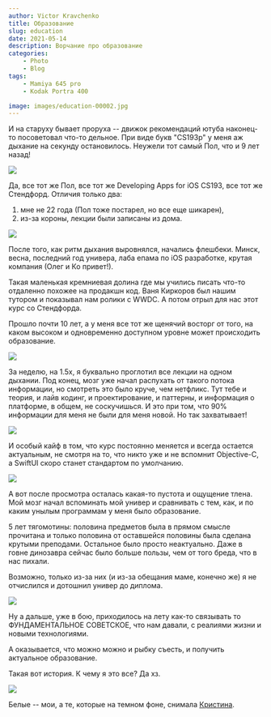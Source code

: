 ```yaml
---
author: Victor Kravchenko
title: Образование
slug: education
date: 2021-05-14
description: Ворчание про образование 
categories:
    - Photo
    - Blog
tags:
    - Mamiya 645 pro
    - Kodak Portra 400

image: images/education-00002.jpg
---
```


<!-- ![](images/education-00002.jpg) -->
<!-- ![](images/education-00007.jpg) -->


И на старуху бывает проруха -- движок рекомендаций ютуба наконец-то посоветовал что-то дельное. При виде букв "CS193p" у меня аж дыхание на секунду остановилось. Неужели тот самый Пол, что и 9 лет назад!

![](images/education-00003.jpg)

Да, все тот же Пол, все тот же Developing Apps for iOS  CS193, все тот же Стендфорд. Отличия только два:
1. мне не 22 года (Пол тоже постарел, но все еще шикарен),
2. из-за короны, лекции были записаны из дома.

![](images/education-00004.jpg)

После того, как ритм дыхания выровнялся, начались флешбеки. Минск, весна, последний год универа, лаба епама по iOS разработке, крутая компания (Олег и Ко привет!).

Такая маленькая кремниевая долина где мы учились писать что-то отдаленно похожее на продакшн код. Ваня Киркоров был нашим тутором и показывал нам ролики с WWDC. А потом отрыл для нас этот курс со Стендфорда.

Прошло почти 10 лет, а у меня все тот же щенячий восторг от того, на каком высоком и одновременно доступном уровне может происходить образование.

![](images/education-00005.jpg)

За неделю, на 1.5x, я буквально проглотил все лекции на одном дыхании. Под конец, мозг уже начал распухать от такого потока информации, но смотреть это было круче, чем нетфликс. Тут тебе и теория, и лайв кодинг, и проектирование, и паттерны, и информация о платформе, в общем, не соскучишься. И это при том, что 90% информации для меня не были для меня новой. Но так захватывает!

![](images/education-00001.jpg)

И особый кайф в том, что курс постоянно меняется и всегда остается актуальным, не смотря на то, что никто уже и не вспомнит Objective-C, а SwiftUI скоро станет стандартом по умолчанию.

![](images/education-00009.jpg)

А вот после просмотра осталась какая-то пустота и ощущение тлена. Мой мозг начал вспоминать мой универ и сравнивать с тем, как, и по каким унылым программам у меня было образование.

5 лет тягомотины: половина предметов была в прямом смысле прочитана и только половина от оставшейся половины была сделана крутыми преподами. Остальное было просто неактуально. Даже в говне динозавра сейчас было больше пользы, чем от того бреда, что в нас пихали.

Возможно, только из-за них (и из-за обещания маме, конечно же) я не отчислился и дотошнил универ до диплома.

![](images/education-00006.jpg)

Ну а дальше, уже в бою, приходилось на лету как-то связывать то ФУНДАМЕНТАЛЬНОЕ СОВЕТСКОЕ, что нам давали, с реалиями жизни и новыми технологиями.

А оказывается, что можно можно и рыбку съесть, и получить актуальное образование.

Такая вот история. К чему я это все? Да хз.

![](images/education-00008.jpg)

Белые -- мои, а те, которые на темном фоне, снимала [Кристина](https://www.instagram.com/kristina_kutena/).



